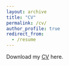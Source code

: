 ```yaml
---
layout: archive
title: "CV"
permalink: /cv/
author_profile: true
redirect_from:
  - /resume
---
```


Download my [CV](https://jacobwharris.github.io/files/CV-current.pdf) here. 
